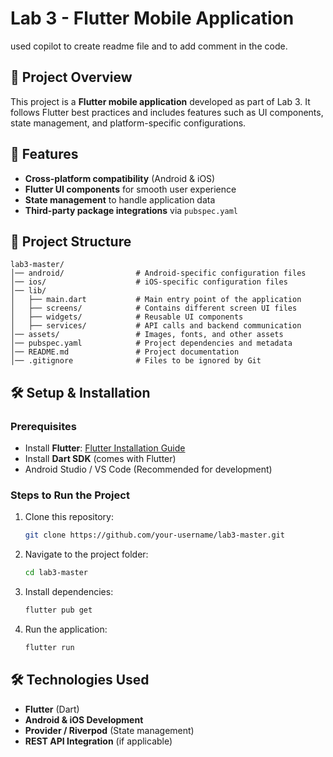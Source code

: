 # Lab 3 - Flutter Mobile Application

used copilot to create readme file and to add comment in the code.

## 📌 Project Overview
This project is a **Flutter mobile application** developed as part of Lab 3. It follows Flutter best practices and includes features such as UI components, state management, and platform-specific configurations.

## 🚀 Features
- **Cross-platform compatibility** (Android & iOS)
- **Flutter UI components** for smooth user experience
- **State management** to handle application data
- **Third-party package integrations** via `pubspec.yaml`

## 📂 Project Structure
```
lab3-master/
│── android/                # Android-specific configuration files
│── ios/                    # iOS-specific configuration files
│── lib/
│   ├── main.dart           # Main entry point of the application
│   ├── screens/            # Contains different screen UI files
│   ├── widgets/            # Reusable UI components
│   ├── services/           # API calls and backend communication
│── assets/                 # Images, fonts, and other assets
│── pubspec.yaml            # Project dependencies and metadata
│── README.md               # Project documentation
│── .gitignore              # Files to be ignored by Git
```

## 🛠️ Setup & Installation
### Prerequisites
- Install **Flutter**: [Flutter Installation Guide](https://flutter.dev/docs/get-started/install)
- Install **Dart SDK** (comes with Flutter)
- Android Studio / VS Code (Recommended for development)

### Steps to Run the Project
1. Clone this repository:
   ```sh
   git clone https://github.com/your-username/lab3-master.git
   ```
2. Navigate to the project folder:
   ```sh
   cd lab3-master
   ```
3. Install dependencies:
   ```sh
   flutter pub get
   ```
4. Run the application:
   ```sh
   flutter run
   ```

## 🛠 Technologies Used
- **Flutter** (Dart)
- **Android & iOS Development**
- **Provider / Riverpod** (State management)
- **REST API Integration** (if applicable)



